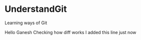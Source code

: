 # UnderstandGit
Learning ways of Git

Hello Ganesh
Checking how diff works
I added this line just now